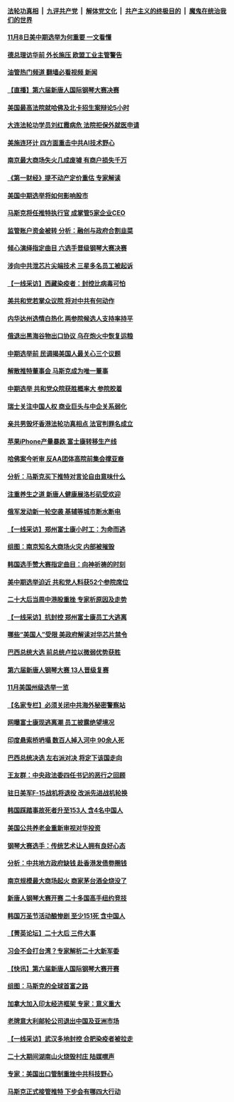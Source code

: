 ####  [法轮功真相](../../../../basic/blob/master/README.md?t=11020431) &nbsp;|&nbsp; [九评共产党](../../../../9ping.md/blob/master/README.md?t=11020431) &nbsp;|&nbsp; [解体党文化](../../../../jtdwh.md/blob/master/README.md?t=11020431)  &nbsp;|&nbsp; [共产主义的终极目的](../../../../gczydzjmd.md/blob/master/README.md?t=11020431) &nbsp;|&nbsp; [魔鬼在统治我们的世界](../../../../mgztzwmdsj.md/blob/master/README.md?t=11020431) 

#### [11月8日美中期选举为何重要 一文看懂](../pages/nf4514/n13857288.md?t=11020431) 

#### [德总理访华前 外长施压 欧盟工业主管警告](../pages/nf4514/n13857304.md?t=11020431) 

#### [油管热门频道 翻墙必看视频 新闻](http://129.146.143.75:81/youtube.html?11020431)

#### [【直播】第六届新唐人国际钢琴大赛决赛](../pages/nf4514/n13855860.md?t=11020431) 

#### [美国最高法院就哈佛及北卡招生案辩论5小时](../pages/nf4514/n13856870.md?t=11020431) 

#### [大连法轮功学员刘红霞病危 法院拒保外就医申请](../pages/nf4514/n13856678.md?t=11020431) 

#### [美施连环计 四方面重击中共AI技术野心](../pages/nf4514/n13856034.md?t=11020431) 

#### [南京最大商场失火几成废墟 有商户损失千万](../pages/nf4514/n13856865.md?t=11020431) 

#### [《第一财经》提不动产定价重估 专家解读](../pages/nf4514/n13856955.md?t=11020431) 

#### [美国中期选举将如何影响股市](../pages/nf4514/n13856652.md?t=11020431) 

#### [马斯克将任推特执行官 成掌管5家企业CEO](../pages/nf4514/n13856755.md?t=11020431) 

#### [监管账户资金被转 分析：融创与政府合割韭菜](../pages/nf4514/n13856743.md?t=11020431) 

#### [倾心演绎指定曲目 六选手晋级钢琴大赛决赛](../pages/nf4514/n13856551.md?t=11020431) 

#### [涉向中共泄芯片尖端技术 三星多名员工被起诉](../pages/nf4514/n13856714.md?t=11020431) 

#### [【一线采访】西藏染疫者：封控比病毒可怕](../pages/nf4514/n13856325.md?t=11020431) 

#### [美共和党若掌众议院 将对中共有何动作](../pages/nf4514/n13856657.md?t=11020431) 

#### [内华达州选情白热化 两参院候选人支持率持平](../pages/nf4514/n13856599.md?t=11020431) 

#### [俄退出黑海谷物出口协议 乌在炮火中恢复运粮](../pages/nf4514/n13856609.md?t=11020431) 

#### [中期选举前 民调揭美国人最关心三个议题](../pages/nf4514/n13856555.md?t=11020431) 

#### [解散推特董事会 马斯克成为唯一董事](../pages/nf4514/n13856604.md?t=11020431) 

#### [中期选举 共和党众院获胜概率大 参院胶着](../pages/nf4514/n13856591.md?t=11020431) 

#### [瑞士关注中国人权 商业巨头与中企关系弱化](../pages/nf4514/n13856210.md?t=11020431) 

#### [亲共男毁坏香港法轮功真相点 法官判罪名成立](../pages/nf4514/n13856571.md?t=11020431) 

#### [苹果iPhone产量暴跌 富士康转移生产线](../pages/nf4514/n13856463.md?t=11020431) 

#### [哈佛案今听审 反AA团体高院前集会撑亚裔](../pages/nf4514/n13856128.md?t=11020431) 

#### [分析：马斯克买下推特对言论自由意味什么](../pages/nf4514/n13856449.md?t=11020431) 

#### [注重养生之道 新唐人健康展洛杉矶受欢迎](../pages/nf4514/n13855968.md?t=11020431) 

#### [俄军发动新一轮空袭 基辅等城市断水断电](../pages/nf4514/n13856396.md?t=11020431) 

#### [【一线采访】郑州富士康小时工：为命而逃](../pages/nf4514/n13856200.md?t=11020431) 

#### [组图：南京知名大商场火灾 内部被摧毁](../pages/nf4514/n13856156.md?t=11020431) 

#### [韩国选手赞大赛指定曲目：向神祈祷的时刻](../pages/nf4514/n13855898.md?t=11020431) 

#### [美中期选举迫近 共和党人料获52个参院席位](../pages/nf4514/n13856106.md?t=11020431) 

#### [二十大后当周中港股重挫 专家析原因及走势](../pages/nf4514/n13855972.md?t=11020431) 

#### [【一线采访】抗封控 郑州富士康员工大逃离](../pages/nf4514/n13855945.md?t=11020431) 

#### [哪些“美国人”受限 美政府解读对华芯片禁令](../pages/nf4514/n13855991.md?t=11020431) 

#### [巴西总统大选 前总统卢拉以微弱优势获胜](../pages/nf4514/n13855961.md?t=11020431) 

#### [第六届新唐人钢琴大赛 13人晋级复赛](../pages/nf4514/n13855875.md?t=11020431) 

#### [11月美国州级选举一览](../pages/nf4514/n13855792.md?t=11020431) 

#### [【名家专栏】必须关闭中共海外秘密警察站](../pages/nf4514/n13855790.md?t=11020431) 

#### [网曝富士康现逃离潮 员工披露绝望境况](../pages/nf4514/n13855878.md?t=11020431) 

#### [印度悬索桥坍塌 数百人掉入河中 90余人死](../pages/nf4514/n13855866.md?t=11020431) 

#### [巴西总统决选 左右派对决 将定下该国走向](../pages/nf4514/n13855842.md?t=11020431) 

#### [王友群：中央政法委四任书记的恶行之回顾](../pages/nf4514/n13855519.md?t=11020431) 

#### [驻日美军F-15战机将退役 改派先进战机轮换](../pages/nf4514/n13855263.md?t=11020431) 

#### [韩国踩踏事故死者升至153人 含4名中国人](../pages/nf4514/n13855743.md?t=11020431) 

#### [美国公共养老金重新审视对华投资](../pages/nf4514/n13855415.md?t=11020431) 

#### [钢琴大赛选手：传统艺术让人拥有良好心态](../pages/nf4514/n13855678.md?t=11020431) 

#### [分析：中共地方政府缺钱 赴香港发债劵圈钱](../pages/nf4514/n13855612.md?t=11020431) 

#### [南京规模最大商场起火 商家茅台酒全烧没了](../pages/nf4514/n13855540.md?t=11020431) 

#### [新唐人钢琴大赛开赛 二十多国高手纽约竞技](../pages/nf4514/n13855463.md?t=11020431) 

#### [韩国万圣节活动酿惨剧 至少151死 含中国人](../pages/nf4514/n13855476.md?t=11020431) 

#### [【菁英论坛】二十大后 三件大事](../pages/nf4514/n13855500.md?t=11020431) 

#### [习会不会打台湾？专家解析二十大新军委](../pages/nf4514/n13855095.md?t=11020431) 

#### [【快讯】第六届新唐人国际钢琴大赛开赛](../pages/nf4514/n13855452.md?t=11020431) 

#### [组图：马斯克的全球首富之路](../pages/nf4514/n13855244.md?t=11020431) 

#### [加拿大加入印太经济框架 专家：意义重大](../pages/nf4514/n13855390.md?t=11020431) 

#### [老牌意大利邮轮公司退出中国及亚洲市场](../pages/nf4514/n13855258.md?t=11020431) 

#### [【一线采访】武汉多地封控 合肥染疫者被拉走](../pages/nf4514/n13855191.md?t=11020431) 

#### [二十大期间湖南山火烧毁村庄 陆媒噤声](../pages/nf4514/n13855083.md?t=11020431) 

#### [专家：美国出口管制重挫中共科技野心](../pages/nf4514/n13855159.md?t=11020431) 

#### [马斯克正式接管推特 下步会有哪四大行动](../pages/nf4514/n13855013.md?t=11020431) 

<img src='http://gfw-breaker.win/goodnews/indexes/nf4514.md' width='0px' height='0px'/>
